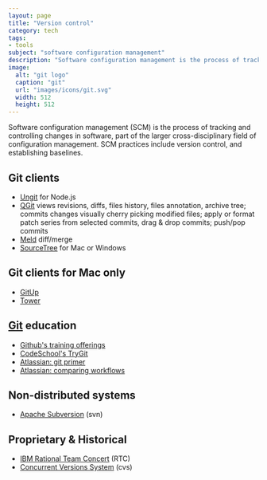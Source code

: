 ```yaml
---
layout: page
title: "Version control"
category: tech
tags:
- tools
subject: "software configuration management"
description: "Software configuration management is the process of tracking and controlling changes in software."
image:
  alt: "git logo"
  caption: "git"
  url: "images/icons/git.svg"
  width: 512
  height: 512
---
```


Software configuration management (SCM) is the process of tracking
and controlling changes in software,
part of the larger cross-disciplinary field of configuration management.
SCM practices include version control, and establishing baselines.

Git clients
-----------
* [Ungit](https://codio.com/docs/ide/tutorials/ungit/) for Node.js
* [QGit](https://sourceforge.net/projects/qgit/) views revisions, diffs, files history, files annotation, archive tree; commits changes visually cherry picking modified files; apply or format patch series from selected commits, drag & drop commits; push/pop commits
* [Meld](https://kaiw.github.io/) diff/merge
* [SourceTree](https://www.sourcetreeapp.com/) for Mac or Windows

Git clients for Mac only
------------------------
* [GitUp](http://gitup.co/)
* [Tower](https://www.git-tower.com/)

[Git](https://www.git-scm.com/) education
-----------------------------------------
* [Github's training offerings](https://training.github.com/classes/essentials/)
* [CodeSchool's TryGit](https://try.github.io/levels/1/challenges/1)
* [Atlassian: git primer](https://www.atlassian.com/git/)
* [Atlassian: comparing workflows](https://www.atlassian.com/git/tutorials/comparing-workflows)

Non-distributed systems
-----------------------
* [Apache Subversion](https://subversion.apache.org/) (svn)

Proprietary & Historical
--------------------------------
* [IBM Rational Team Concert](https://jazz.net/products/rational-team-concert/) (RTC)
* [Concurrent Versions System](http://www.nongnu.org/cvs/) (cvs)
